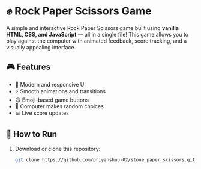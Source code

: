 
# ✊ Rock Paper Scissors Game

A simple and interactive Rock Paper Scissors game built using **vanilla HTML, CSS, and JavaScript** — all in a single file! This game allows you to play against the computer with animated feedback, score tracking, and a visually appealing interface.

## 🎮 Features

- 🎨 Modern and responsive UI
- ⚡ Smooth animations and transitions
- 😄 Emoji-based game buttons
- 🧠 Computer makes random choices
- 📊 Live score updates


## 🚀 How to Run

1. Download or clone this repository:
   ```bash
   git clone https://github.com/priyanshuu-02/stone_paper_scissors.git
